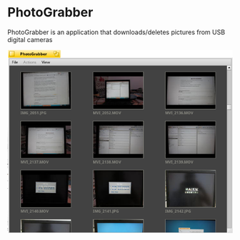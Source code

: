 # PhotoGrabber
PhotoGrabber is an application that downloads/deletes pictures from USB digital cameras

![PhotoGrabber](photograbber.png)
